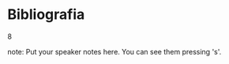 #  Bibliografia

<p class="vertsep"> <span class="num">8</span> </p>

note:
    Put your speaker notes here.
    You can see them pressing 's'.
